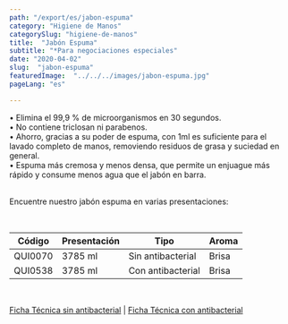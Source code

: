```yaml
---
path: "/export/es/jabon-espuma"
category: "Higiene de Manos"
categorySlug: "higiene-de-manos"
title:  "Jabón Espuma"
subtitle: "*Para negociaciones especiales"
date: "2020-04-02"
slug:  "jabon-espuma"
featuredImage:  "../../../images/jabon-espuma.jpg"
pageLang: "es"

---
```

• Elimina el 99,9 % de microorganismos en 30 segundos.<br/>
• No contiene triclosan ni parabenos.<br/>
• Ahorro, gracias a su poder de espuma, con 1ml es suficiente para el lavado completo de manos, removiendo residuos de grasa y suciedad en general.<br/>
• Espuma más cremosa y menos densa, que permite un enjuague más rápido y consume menos agua que el jabón en barra. <br/><br/>

Encuentre nuestro jabón espuma en varias presentaciones:

<br>
<table class="min-w-full md:min-w-0 divide-y-0 divide-gray-200">
          <thead class=" bg-white">
            <tr>
              <th scope="col" class="px-2 py-2 text-center text-xs font-medium text-white bg-primary-default tracking-wider">
                Código
              </th>
              <th scope="col" class="px-2 py-2 text-center text-xs font-medium text-white bg-primary-lighter  tracking-wider">
                Presentación
              </th>
              <th scope="col" class="px-2 py-2 text-center text-xs font-medium text-white bg-primary-default  tracking-wider">
                Tipo
              </th>
              <th scope="col" class="px-2 py-2 text-center text-xs font-medium text-white bg-primary-default  tracking-wider">
                Aroma
              </th>
            </tr>
          </thead>
          <tbody>
            <tr class="bg-gray-100">
              <td class="px-2 py-2 whitespace-nowrap text-xs  text-gray-700 text-center">
              QUI0070
              </td>
              <td class="px-2 py-2 whitespace-nowrap text-xs  text-gray-700 text-center">
              3785 ml
              </td>
              <td class="px-2 py-2 whitespace-nowrap text-xs  text-gray-700 text-center">
              Sin antibacterial
              </td>
              <td class="px-2 py-2 whitespace-nowrap text-xs  text-gray-700 text-center">
              Brisa
              </td>
            </tr>
            <tr class="bg-gray-300">
              <td class="px-2 py-2 whitespace-nowrap text-xs  text-gray-700 text-center">
              QUI0538
              </td>
              <td class="px-2 py-2 whitespace-nowrap text-xs  text-gray-700 text-center">
              3785 ml
              </td>
              <td class="px-2 py-2 whitespace-nowrap text-xs  text-gray-700 text-center">
              Con antibacterial
              </td>
              <td class="px-2 py-2 whitespace-nowrap text-xs text-gray-700 text-center">
              Brisa
              </td>
            </tr>
          </tbody>
        </table>
        <br>



 <a href="../../../files/FT-jabon-espuma-sin-antibacterial-exportacion.pdf" target="_blank" rel="noopener">Ficha Técnica sin antibacterial</a> |
 <a href="../../../files/FT-jabon-espuma-con-antibacterial-exportacion.pdf" target="_blank" rel="noopener">Ficha Técnica con antibacterial</a>
